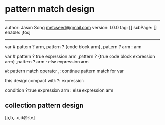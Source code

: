  # pattern match design
---
author: Jason Song <metaseed@gmail.com>
version: 1.0.0
tag: []
subPage: []
enable: [toc]

---

var #
   pattern ? arm,
   pattern ? {code block arm},
   pattern ? arm
   : arm
   
   
var # pattern ? true expression arm
      ,pattern ? {true code block expression arm}
      ,pattern ? arm
      : else expression arm
   
   #: pattern match operator
   ,: continue pattern match for var

   
   this design compact with ?: expression
   
   condition
      ? true expression arm
      : else expression arm
   
   ## collection pattern design
   [a,b,..c,d@6,e]
   
   

